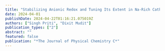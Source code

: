 ```yaml
---
title: "Stabilizing Anionic Redox and Tuning Its Extent in Na-Rich Cathode Materials through Electronic Structure Engineering"
date: 2024-04-01
publishDate: 2024-04-22T01:16:21.075019Z
authors: ["Singh Priti", "Dixit Mudit"]
publication_types: ["2"]
abstract: ""
featured: false
publication: "*The Journal of Physical Chemistry C*"
---
```


